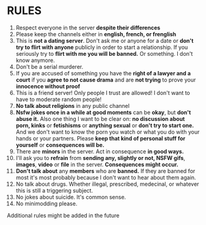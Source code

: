 #     RULES
1. Respect everyone in the server **despite their differences**
2. Please keep the channels either in **english, french, or frenglish**
3. This is **not a dating server**. Don't ask me or anyone for a date or **don't try to flirt with anyone** publicly in order to start a relationship. If you seriously try to **flirt with me you will be banned.** Or something. I don't know anymore.
4. Don't be a serial murderer.
5. If you are accused of something you have the **right of a lawyer and a court** if you **agree to not cause drama** and are **not trying** to prove your **innocence without proof**
6. This is a friend server! Only people I trust are allowed! I don't want to have to moderate random people!
7. **No talk about religions** in any public channel
8. **Nsfw jokes once in a while at good moments** can be **okay**, but **don't abuse it.** Also one thing I want to be clear on: **no discussion about porn, kinks** or **fetishisms** or **anything sexual** or **don't try to start one.** And we don't want to know the porn you watch or what you do with your hands or your partners. Please **keep that kind of personal stuff for yourself** or **consequences will be.**
9. There are **minors** in the server. Act in consequence **in good ways.**
10. I'll ask you to **refrain** from **sending any, slightly or not, NSFW gifs**,  **images**, **video** or **file** in the server. **Consequences might occur.**
11. **Don't talk about** any **members** who are **banned.** If they are banned for most it's most probably because I don't want to hear about them again.
12. No talk about drugs. Whether illegal, prescribed, medecinal, or whatever this is still a triggering subject.
13. No jokes about suicide. It's common sense.
14. No minimodding please.

Additional rules might be added in the future
